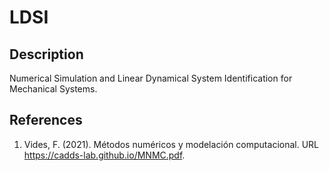 # LDSI

## Description

Numerical Simulation and Linear Dynamical System Identification for Mechanical Systems.

## References

1. Vides, F. (2021). Métodos numéricos y modelación computacional. URL https://cadds-lab.github.io/MNMC.pdf.
